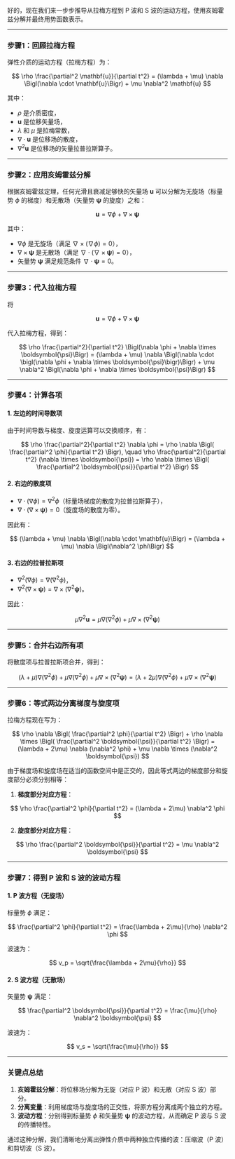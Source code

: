 好的，现在我们来一步步推导从拉梅方程到 P 波和 S 波的运动方程，使用亥姆霍兹分解并最终用势函数表示。

---

### **步骤1：回顾拉梅方程**

弹性介质的运动方程（拉梅方程）为：

$$
\rho \frac{\partial^2 \mathbf{u}}{\partial t^2} = (\lambda + \mu) \nabla \Bigl(\nabla \cdot \mathbf{u}\Bigr) + \mu \nabla^2 \mathbf{u}
$$

其中：
- $\rho$ 是介质密度，
- $\mathbf{u}$ 是位移矢量场，
- $\lambda$ 和 $\mu$ 是拉梅常数，
- $\nabla \cdot \mathbf{u}$ 是位移场的散度，
- $\nabla^2 \mathbf{u}$ 是位移场的矢量拉普拉斯算子。

---

### **步骤2：应用亥姆霍兹分解**

根据亥姆霍兹定理，任何光滑且衰减足够快的矢量场 $\mathbf{u}$ 可以分解为无旋场（标量势 $\phi$ 的梯度）和无散场（矢量势 $\boldsymbol{\psi}$ 的旋度）之和：

$$
\mathbf{u} = \nabla \phi + \nabla \times \boldsymbol{\psi}
$$

其中：
- $\nabla \phi$ 是无旋场（满足 $\nabla \times (\nabla \phi) = 0$），
- $\nabla \times \boldsymbol{\psi}$ 是无散场（满足 $\nabla \cdot (\nabla \times \boldsymbol{\psi}) = 0$），
- 矢量势 $\boldsymbol{\psi}$ 满足规范条件 $\nabla \cdot \boldsymbol{\psi} = 0$。

---

### **步骤3：代入拉梅方程**

将

$$
\mathbf{u} = \nabla \phi + \nabla \times \boldsymbol{\psi}
$$

代入拉梅方程，得到：

$$
\rho \frac{\partial^2}{\partial t^2} \Bigl(\nabla \phi + \nabla \times \boldsymbol{\psi}\Bigr) = (\lambda + \mu) \nabla \Bigl(\nabla \cdot \bigl(\nabla \phi + \nabla \times \boldsymbol{\psi}\bigr)\Bigr) + \mu \nabla^2 \Bigl(\nabla \phi + \nabla \times \boldsymbol{\psi}\Bigr)
$$

---

### **步骤4：计算各项**

#### **1. 左边的时间导数项**

由于时间导数与梯度、旋度运算可以交换顺序，有：

$$
\rho \frac{\partial^2}{\partial t^2} \nabla \phi = \rho \nabla \Bigl( \frac{\partial^2 \phi}{\partial t^2} \Bigr), \quad \rho \frac{\partial^2}{\partial t^2} (\nabla \times \boldsymbol{\psi}) = \rho \nabla \times \Bigl( \frac{\partial^2 \boldsymbol{\psi}}{\partial t^2} \Bigr)
$$

#### **2. 右边的散度项**

- $\nabla \cdot (\nabla \phi) = \nabla^2 \phi$（标量场梯度的散度为拉普拉斯算子），
- $\nabla \cdot (\nabla \times \boldsymbol{\psi}) = 0$（旋度场的散度为零）。

因此有：

$$
(\lambda + \mu) \nabla \Bigl(\nabla \cdot \mathbf{u}\Bigr) = (\lambda + \mu) \nabla \Bigl(\nabla^2 \phi\Bigr)
$$

#### **3. 右边的拉普拉斯项**

- $\nabla^2 (\nabla \phi) = \nabla (\nabla^2 \phi)$，
- $\nabla^2 (\nabla \times \boldsymbol{\psi}) = \nabla \times (\nabla^2 \boldsymbol{\psi})$。

因此：

$$
\mu \nabla^2 \mathbf{u} = \mu \nabla (\nabla^2 \phi) + \mu \nabla \times (\nabla^2 \boldsymbol{\psi})
$$

---

### **步骤5：合并右边所有项**

将散度项与拉普拉斯项合并，得到：

$$
(\lambda + \mu) \nabla (\nabla^2 \phi) + \mu \nabla (\nabla^2 \phi) + \mu \nabla \times (\nabla^2 \boldsymbol{\psi}) = (\lambda + 2\mu) \nabla (\nabla^2 \phi) + \mu \nabla \times (\nabla^2 \boldsymbol{\psi})
$$

---

### **步骤6：等式两边分离梯度与旋度项**

拉梅方程现在写为：

$$
\rho \nabla \Bigl( \frac{\partial^2 \phi}{\partial t^2} \Bigr) + \rho \nabla \times \Bigl( \frac{\partial^2 \boldsymbol{\psi}}{\partial t^2} \Bigr) = (\lambda + 2\mu) \nabla (\nabla^2 \phi) + \mu \nabla \times (\nabla^2 \boldsymbol{\psi})
$$

由于梯度场和旋度场在适当的函数空间中是正交的，因此等式两边的梯度部分和旋度部分必须分别相等：

1. **梯度部分对应方程**：

$$
\rho \frac{\partial^2 \phi}{\partial t^2} = (\lambda + 2\mu) \nabla^2 \phi
$$

2. **旋度部分对应方程**：

$$
\rho \frac{\partial^2 \boldsymbol{\psi}}{\partial t^2} = \mu \nabla^2 \boldsymbol{\psi}
$$

---

### **步骤7：得到 P 波和 S 波的波动方程**

#### **1. P 波方程（无旋场）**

标量势 $\phi$ 满足：

$$
\frac{\partial^2 \phi}{\partial t^2} = \frac{\lambda + 2\mu}{\rho} \nabla^2 \phi
$$

波速为：

$$
v_p = \sqrt{\frac{\lambda + 2\mu}{\rho}}
$$

#### **2. S 波方程（无散场）**

矢量势 $\boldsymbol{\psi}$ 满足：

$$
\frac{\partial^2 \boldsymbol{\psi}}{\partial t^2} = \frac{\mu}{\rho} \nabla^2 \boldsymbol{\psi}
$$

波速为：

$$
v_s = \sqrt{\frac{\mu}{\rho}}
$$

---

### **关键点总结**

1. **亥姆霍兹分解**：将位移场分解为无旋（对应 P 波）和无散（对应 S 波）部分。
2. **分离变量**：利用梯度场与旋度场的正交性，将原方程分离成两个独立的方程。
3. **波动方程**：分别得到标量势 $\phi$ 和矢量势 $\boldsymbol{\psi}$ 的波动方程，从而确定 P 波与 S 波的传播特性。

通过这种分解，我们清晰地分离出弹性介质中两种独立传播的波：压缩波（P 波）和剪切波（S 波）。
